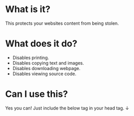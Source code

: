 # What is it?
This protects your websites content from being stolen.

# What does it do?
- Disables printing.
- Disables copying text and images.
- Disables downloading webpage.
- Disables viewing source code.

# Can I use this?
Yes you can! Just include the below tag in your head tag. ↓
<script src = "https://maxsspot.github.io/copyright-protection/protecting.js"></script>
